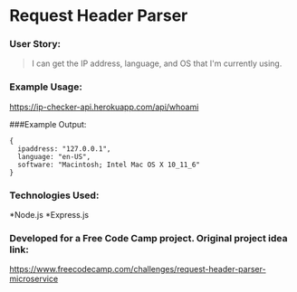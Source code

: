 # Request Header Parser #

### User Story: ###

> I can get the IP address, language, and OS that I'm currently using.


### Example Usage: ###
<https://ip-checker-api.herokuapp.com/api/whoami>

###Example Output:
```
{
  ipaddress: "127.0.0.1",
  language: "en-US",
  software: "Macintosh; Intel Mac OS X 10_11_6"
}
```
### Technologies Used: ###
*Node.js
*Express.js

### Developed for a Free Code Camp project. Original project idea link: ###
<https://www.freecodecamp.com/challenges/request-header-parser-microservice>
